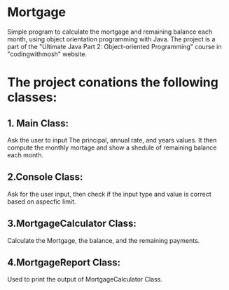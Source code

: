 # Mortgage
Simple program to calculate the mortgage and remaining balance each month, using object orientation programming with Java. 
The project is a part of the "Ultimate Java Part 2: Object-oriented Programming" course in "codingwithmosh" website. 

# The project conations the following classes:

## 1. Main Class:
Ask the user to input The principal, annual rate, and years values. It then compute the monthly mortage and show a shedule of remaining balance each month.

## 2.Console Class:
Ask for the user input, then check if the input type and value is correct based on aspecfic limit.

## 3.MortgageCalculator Class:
Calculate the Mortgage, the balance, and the remaining payments.

## 4.MortgageReport Class:
Used to print the output of MortgageCalculator Class. 





